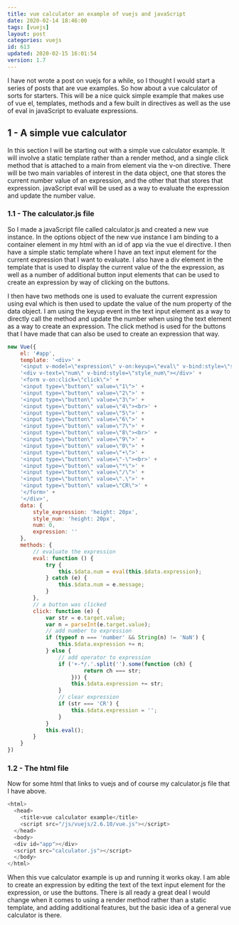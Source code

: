 ```yaml
---
title: vue calculator an example of vuejs and javaScript
date: 2020-02-14 18:46:00
tags: [vuejs]
layout: post
categories: vuejs
id: 613
updated: 2020-02-15 16:01:54
version: 1.7
---
```


I have not wrote a post on vuejs for a while, so I thought I would start a series of posts that are vue examples. So how about a vue calculator of sorts for starters. This will be a nice quick simple example that makes use of vue el, templates, methods and a few built in directives as well as the use of eval in javaScript to evaluate expressions.

<!-- more -->

## 1 - A simple vue calculator

In this section I will be starting out with a simple vue calculator example. It will involve a static template rather than a render method, and a single click method that is attached to a main from element via the v-on directive. There will be two main variables of interest in the data object, one that stores the current number value of an expression, and the other that that stores that expression. javaScript eval will be used as a way to evaluate the expression and update the number value.

### 1.1 - The calculator.js file

So I made a javaScript file called calculator.js and created a new vue instance. In the options object of the new vue instance I am binding to a container element in my html with an id of app via the vue el directive. I then have a simple static template where I have an text input element for the current expression that I want to evaluate. I also have a div element in the template that is used to display the current value of the the expression, as well as a number of additional button input elements that can be used to create an expression by way of clicking on the buttons.

I then have two methods one is used to evaluate the current expression using eval which is then used to update the value of the num property of the data object. I am using the keyup event in the text input element as a way to directly call the method and update the number when using the text element as a way to create an expression. The click method is used for the buttons that I have made that can also be used to create an expression that way.

```js
new Vue({
    el: '#app',
    template: '<div>' +
    '<input v-model=\"expression\" v-on:keyup=\"eval\" v-bind:style=\"style_expression\"></br>' +
    '<div v-text=\"num\" v-bind:style=\"style_num\"></div>' +
    '<form v-on:click=\"click\">' +
    '<input type=\"button\" value=\"1\">' +
    '<input type=\"button\" value=\"2\">' +
    '<input type=\"button\" value=\"3\">' +
    '<input type=\"button\" value=\"4\"><br>' +
    '<input type=\"button\" value=\"5\">' +
    '<input type=\"button\" value=\"6\">' +
    '<input type=\"button\" value=\"7\">' +
    '<input type=\"button\" value=\"8\"><br>' +
    '<input type=\"button\" value=\"9\">' +
    '<input type=\"button\" value=\"0\">' +
    '<input type=\"button\" value=\"+\">' +
    '<input type=\"button\" value=\"-\"><br>' +
    '<input type=\"button\" value=\"*\">' +
    '<input type=\"button\" value=\"/\">' +
    '<input type=\"button\" value=\".\">' +
    '<input type=\"button\" value=\"CR\">' +
    '</form>' +
    '</div>',
    data: {
        style_expression: 'height: 20px',
        style_num: 'height: 20px',
        num: 0,
        expression: ''
    },
    methods: {
        // evaluate the expression
        eval: function () {
            try {
                this.$data.num = eval(this.$data.expression);
            } catch (e) {
                this.$data.num = e.message;
            }
        },
        // a button was clicked
        click: function (e) {
            var str = e.target.value;
            var n = parseInt(e.target.value);
            // add number to expression
            if (typeof n === 'number' && String(n) != 'NaN') {
                this.$data.expression += n;
            } else {
                // add operator to expression
                if ('+-*/.'.split('').some(function (ch) {
                        return ch === str;
                    })) {
                    this.$data.expression += str;
                }
                // clear expression
                if (str === 'CR') {
                    this.$data.expression = '';
                }
            }
            this.eval();
        }
    }
})
```

### 1.2 - The html file

Now for some html that links to vuejs and of course my calculator.js file that I have above.

```js
<html>
  <head>
    <title>vue calculator example</title>
    <script src="/js/vuejs/2.6.10/vue.js"></script>
  </head>
  <body>
  <div id="app"></div>
  <script src="calculator.js"></script>
  </body>
</html>
```

When this vue calculator example is up and running it works okay. I am able to create an expression by editing the text of the text input element for the expression, or use the buttons. There is all ready a great deal I would change when it comes to using a render method rather than a static template, and adding additional features, but the basic idea of a general vue calculator is there.